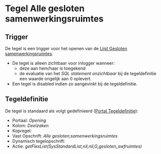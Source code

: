 # Tegel Alle gesloten samenwerkingsruimtes

## Trigger

De tegel is een trigger voor het openen van de [Lijst Gesloten samenwerkingsruimtes](/probleemoplossing/portalen_en_moduleschermen/openingsportaal/tegel_alle_gesloten_samenwerkingsruimtes/lijst_gesloten_samenwerkingsruimtes.md).

  - De tegel is alleen zichtbaar voor inlogger wanneer:
    - deze aan hem/haar is toegekend
    - de evaluatie van het *SQL statement onzichtbaar* bij de tegeldefinitie een waarde ongelijk aan 0 oplevert.
  - Een tegel is disabled indien zo aangevinkt bij de tegeldefinitie.

## Tegeldefinitie

De tegel is standaard als volgt gedefinieerd ([Portal Tegeldefinitie](/instellen_inrichten/portaldefinitie/portal_tegel.md)):

  - Portaal: *Opening*
  - Kolom: *Deelzaken*
  - Kopregel:
  - Vast Opschrift: *Alle gesloten;samenwerkingsruimtes*
  - Dynamisch tegelopschrift:
  - Actie: *getFlexList(SysStandardList,nil,nil,G,gesloten_swfruimtes)*

